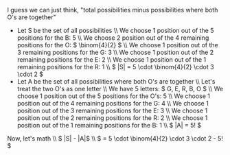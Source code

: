 I guess we can just think, "total possibilities minus possibilities where both O's are together"
<ul>
<li> Let S be the set of all possibilities \\
We choose 1 position out of the 5 positions for the B: 5 \\
We choose 2 position out of the 4 remaining positions for the O: $ \binom{4}{2} $ \\
We choose 1 position out of the 3 remaining positions for the G: 3 \\
We choose 1 position out of the 2 remaining positions for the E: 2 \\
We choose 1 position out of the 1 remaining positions for the R: 1 \\
$ |S| = 5 \cdot \binom{4}{2} \cdot 3 \cdot 2 $
	<li> Let A be the set of all possibilities where both O's are together \\
	      Let's treat the two O's as one letter \\
	      We have 5 letters: $ G, E, R, B, O $ \\
	      We choose 1 position out of the 5 positions for the O's: 5 \\
	      We choose 1 position out of the 4 remaining positions for the G: 4 \\
	      We choose 1 position out of the 3 remaining positions for the E: 3 \\
	      We choose 1 position out of the 2 remaining positions for the R: 2 \\
	      We choose 1 position out of the 1 remaining positions for the B: 1 \\
	      $ |A| = 5! $
</ul>
Now, let's math \\
$ |S| - |A|$ \\
$ = 5 \cdot \binom{4}{2} \cdot 3 \cdot 2 - 5! $
